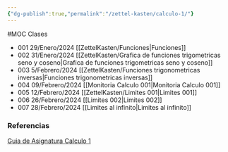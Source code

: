 ```yaml
---
{"dg-publish":true,"permalink":"/zettel-kasten/calculo-1/"}
---
```


#MOC
Clases
- 001 29/Enero/2024 [[ZettelKasten/Funciones\|Funciones]]
- 002 31/Enero/2024 [[ZettelKasten/Grafica de funciones trigometricas seno y coseno\|Grafica de funciones trigometricas seno y coseno]]
- 003 5/Febrero/2024 [[ZettelKasten/Funciones trigonometricas inversas\|Funciones trigonometricas inversas]]
- 004 09/Febrero/2024 [[Monitoria Calculo 001\|Monitoria Calculo 001]]
- 005 12/Febrero/2024 [[ZettelKasten/Limites 001\|Limites 001]]
- 006 26/Febrero/2024 [[Limites 002\|Limites 002]]
- 007 28/Febrero/2024 [[Limites al infinito\|Limites al infinito]]

### Referencias

[Guia de Asignatura  Calculo 1 ](https://docs.google.com/document/d/1zF320tPeUo_ueHYRxPsD2RlP2SDbdePSx6oP4iwRHSY/edit?usp=sharing)
